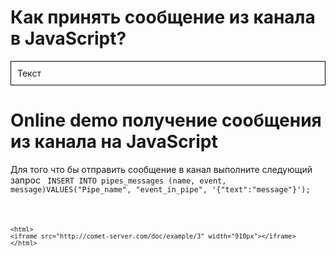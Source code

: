 
# Как принять сообщение из канала в JavaScript?


<file JavaScript subscription.html>
<!DOCTYPE HTML>
<html>
<head>
    <!-- Подключаем библиотеки -->
    <script src="//comet-server.ru/CometServerApi.js" type="text/javascript"></script>
    <script src="jquery.min.js" type="text/javascript"></script>
</head>
<body>

<!-- Блок в который мы добавим полученное сообщение -->
<div id="textHolder" style="margin-top:10px; border:1px solid #000;padding:10px;">
    Текст
</div>
    
<script type="text/javascript">

$(document).ready(function(){

    /** 
     * Подписываемся на получение сообщения из канала Pipe_name
     */
    CometServer().subscription("Pipe_name", function(event){
        console.log("Мы получили сообщение из канала Pipe_name",  event.data.text, event);
        $("#textHolder").html( $("#textHolder").html() +"<hr>"+event.data.text);
    })

    /** 
     * Подключение к комет серверу. Для возможности принимать команды.
     * dev_id ваш публичный идентифиукатор разработчика
     */
    CometServer().start({dev_id:15 })
})

</script>
</body>
</html>
</file>

# Online demo получение сообщения из канала на JavaScript
Для того что бы отправить сообщение в канал выполните следующий запрос
<code sql>
INSERT INTO pipes_messages (name, event, message)VALUES("Pipe_name", "event_in_pipe", '{"text":"message"}');

```

<html>
<iframe src="http://comet-server.com/doc/example/3" width="910px"></iframe>
</html>